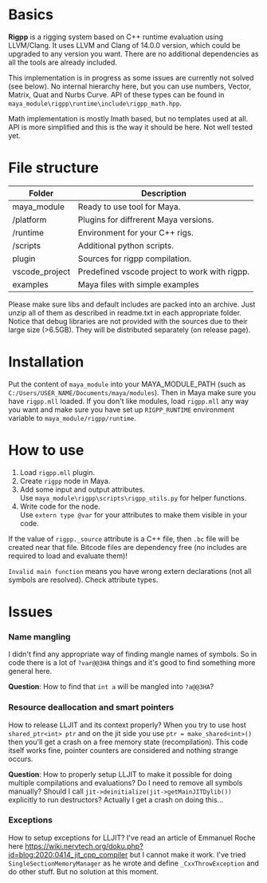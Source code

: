 # Basics
**Rigpp** is a rigging system based on C++ runtime evaluation using LLVM/Clang. It uses LLVM and Clang of 14.0.0 version, which could be upgraded to any version you want. There are no additional dependencies as all the tools are already included. 

This implementation is in progress as some issues are currently not solved (see below). No internal hierarchy here, but you can use numbers, Vector, Matrix, Quat and Nurbs Curve. API of these types can be found in `maya_module\rigpp\runtime\include\rigpp_math.hpp`.

Math implementation is mostly Imath based, but no templates used at all. API is more simplified and this is the way it should be here. Not well tested yet.

# File structure

| Folder| Description|
|-|-|
| maya_module| Ready to use tool for Maya. | 
| /platform | Plugins for diffrerent Maya versions. |
| /runtime | Environment for your C++ rigs. |
| /scripts | Additional python scripts. |
| plugin| Sources for rigpp compilation. | 
| vscode_project| Predefined vscode project to work with rigpp. | 
| examples | Maya files with simple examples |

Please make sure  libs and default includes are packed into an archive. Just unzip all of them as described in readme.txt in each appropriate folder. Notice that debug libraries are not provided with the sources due to their large size (>6.5GB). They will be distributed separately (on release page).

# Installation
Put the content of `maya_module` into your MAYA_MODULE_PATH (such as `C:/Users/USER_NAME/Documents/maya/modules`). Then in Maya make sure you have `rigpp.mll` loaded.
If you don't like modules, load `rigpp.mll` any way you want and make sure you have set up `RIGPP_RUNTIME` environment variable to `maya_module/rigpp/runtime`.

# How to use
1. Load `rigpp.mll` plugin.
2. Create `rigpp` node in Maya.
3. Add some input and output attributes.<br>
  Use `maya_module\rigpp\scripts\rigpp_utils.py` for helper functions.
4. Write code for the node.<br>
  Use `extern type @var` for your attributes to make them visible in your code.

If the value of `rigpp._source` attribute is a C++ file, then `.bc` file will be created near that file. Bitcode files are dependency free (no includes are required to load and evaluate them)!

`Invalid main function` means you have wrong extern declarations (not all symbols are resolved). Check attribute types.
  
# Issues
### Name mangling
I didn't find any appropriate way of finding mangle names of symbols. So in code there is a lot of `?var@@3HA` things and it's good to find something more general here. 

**Question**: How to find that `int a` will be mangled into `?a@@3HA`?

### Resource deallocation and smart pointers
How to release LLJIT and its context properly? When you try to use host `shared_ptr<int> ptr` and on the jit side you use `ptr = make_shared<int>()` then you'll get a crash on a free memory state (recompilation). This code itself works fine, pointer counters are considered and nothing strange occurs.

**Question**: How to properly setup LLJIT to make it possible for doing multiple compilations and evaluations? Do I need to remove all symbols manually?
Should I call `jit->deinitialize(jit->getMainJITDylib())` explicitly to run destructors? Actually I get a crash on doing this...

### Exceptions
How to setup exceptions for LLJIT? I've read an article of Emmanuel Roche here https://wiki.nervtech.org/doku.php?id=blog:2020:0414_jit_cpp_compiler
but I cannot make it work. I've tried `SingleSectionMemoryManager` as he wrote and define `_CxxThrowException` and do other stuff. But no solution at this moment.
